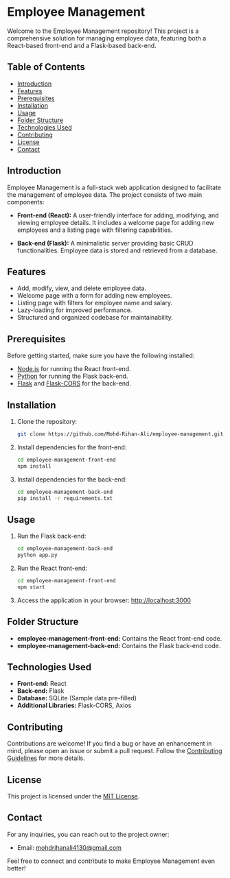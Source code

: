 # Employee Management

Welcome to the Employee Management repository! This project is a comprehensive solution for managing employee data, featuring both a React-based front-end and a Flask-based back-end.

## Table of Contents
- [Introduction](#introduction)
- [Features](#features)
- [Prerequisites](#prerequisites)
- [Installation](#installation)
- [Usage](#usage)
- [Folder Structure](#folder-structure)
- [Technologies Used](#technologies-used)
- [Contributing](#contributing)
- [License](#license)
- [Contact](#contact)

## Introduction

Employee Management is a full-stack web application designed to facilitate the management of employee data. The project consists of two main components:

- **Front-end (React):** A user-friendly interface for adding, modifying, and viewing employee details. It includes a welcome page for adding new employees and a listing page with filtering capabilities.

- **Back-end (Flask):** A minimalistic server providing basic CRUD functionalities. Employee data is stored and retrieved from a database.

## Features

- Add, modify, view, and delete employee data.
- Welcome page with a form for adding new employees.
- Listing page with filters for employee name and salary.
- Lazy-loading for improved performance.
- Structured and organized codebase for maintainability.

## Prerequisites

Before getting started, make sure you have the following installed:

- [Node.js](https://nodejs.org/) for running the React front-end.
- [Python](https://www.python.org/) for running the Flask back-end.
- [Flask](https://flask.palletsprojects.com/) and [Flask-CORS](https://flask-cors.readthedocs.io/) for the back-end.

## Installation

1. Clone the repository:

   ```bash
   git clone https://github.com/Mohd-Rihan-Ali/employee-management.git
   ```

2. Install dependencies for the front-end:

   ```bash
   cd employee-management-front-end
   npm install
   ```

3. Install dependencies for the back-end:

   ```bash
   cd employee-management-back-end
   pip install -r requirements.txt
   ```

## Usage

1. Run the Flask back-end:

   ```bash
   cd employee-management-back-end
   python app.py
   ```

2. Run the React front-end:

   ```bash
   cd employee-management-front-end
   npm start
   ```

3. Access the application in your browser: [http://localhost:3000](http://localhost:3000)

## Folder Structure

- **employee-management-front-end:** Contains the React front-end code.
- **employee-management-back-end:** Contains the Flask back-end code.

## Technologies Used

- **Front-end:** React
- **Back-end:** Flask
- **Database:** SQLite (Sample data pre-filled)
- **Additional Libraries:** Flask-CORS, Axios

## Contributing

Contributions are welcome! If you find a bug or have an enhancement in mind, please open an issue or submit a pull request. Follow the [Contributing Guidelines](CONTRIBUTING.md) for more details.

## License

This project is licensed under the [MIT License](LICENSE).

## Contact

For any inquiries, you can reach out to the project owner:

- Email: mohdrihanali4130@gmail.com

Feel free to connect and contribute to make Employee Management even better!

